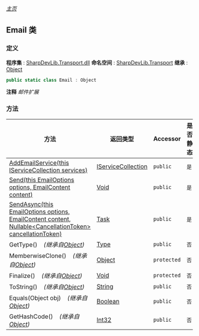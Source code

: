 ###### [主页](./Index.md "主页")
## Email 类
### 定义
**程序集** : [SharpDevLib.Transport.dll](./SharpDevLib.Transport.assembly.md "SharpDevLib.Transport.dll")
**命名空间** : [SharpDevLib.Transport](./SharpDevLib.Transport.namespace.md "SharpDevLib.Transport")
**继承** : [Object](https://learn.microsoft.com/en-us/dotnet/api/system.object "Object")
``` csharp
public static class Email : Object
```
**注释**
*邮件扩展*

### 方法
|方法|返回类型|Accessor|是否静态|参数|
|---|---|---|---|---|
|[AddEmailService(this IServiceCollection services)](./SharpDevLib.Transport.Email.AddEmailService.thisIServiceCollection.md "AddEmailService(this IServiceCollection services)")|[IServiceCollection](https://learn.microsoft.com/en-us/dotnet/api/microsoft.extensions.dependencyinjection.iservicecollection "IServiceCollection")|`public`|`是`|services:service collection|
|[Send(this EmailOptions options, EmailContent content)](./SharpDevLib.Transport.Email.Send.thisEmailOptions.EmailContent.md "Send(this EmailOptions options, EmailContent content)")|[Void](https://learn.microsoft.com/en-us/dotnet/api/system.void "Void")|`public`|`是`|options:配置<br>content:内容|
|[SendAsync(this EmailOptions options, EmailContent content, Nullable\<CancellationToken\> cancellationToken)](./SharpDevLib.Transport.Email.SendAsync.thisEmailOptions.EmailContent.Nullable.CancellationToken.md "SendAsync(this EmailOptions options, EmailContent content, Nullable<CancellationToken> cancellationToken)")|[Task](https://learn.microsoft.com/en-us/dotnet/api/system.threading.tasks.task "Task")|`public`|`是`|options:配置<br>content:内容<br>cancellationToken:cancellationToken|
|GetType()&nbsp;&nbsp;&nbsp;&nbsp;*(继承自[Object](https://learn.microsoft.com/en-us/dotnet/api/system.object "Object"))*|[Type](https://learn.microsoft.com/en-us/dotnet/api/system.type "Type")|`public`|`否`|-|
|MemberwiseClone()&nbsp;&nbsp;&nbsp;&nbsp;*(继承自[Object](https://learn.microsoft.com/en-us/dotnet/api/system.object "Object"))*|[Object](https://learn.microsoft.com/en-us/dotnet/api/system.object "Object")|`protected`|`否`|-|
|Finalize()&nbsp;&nbsp;&nbsp;&nbsp;*(继承自[Object](https://learn.microsoft.com/en-us/dotnet/api/system.object "Object"))*|[Void](https://learn.microsoft.com/en-us/dotnet/api/system.void "Void")|`protected`|`否`|-|
|ToString()&nbsp;&nbsp;&nbsp;&nbsp;*(继承自[Object](https://learn.microsoft.com/en-us/dotnet/api/system.object "Object"))*|[String](https://learn.microsoft.com/en-us/dotnet/api/system.string "String")|`public`|`否`|-|
|Equals(Object obj)&nbsp;&nbsp;&nbsp;&nbsp;*(继承自[Object](https://learn.microsoft.com/en-us/dotnet/api/system.object "Object"))*|[Boolean](https://learn.microsoft.com/en-us/dotnet/api/system.boolean "Boolean")|`public`|`否`|-|
|GetHashCode()&nbsp;&nbsp;&nbsp;&nbsp;*(继承自[Object](https://learn.microsoft.com/en-us/dotnet/api/system.object "Object"))*|[Int32](https://learn.microsoft.com/en-us/dotnet/api/system.int32 "Int32")|`public`|`否`|-|

